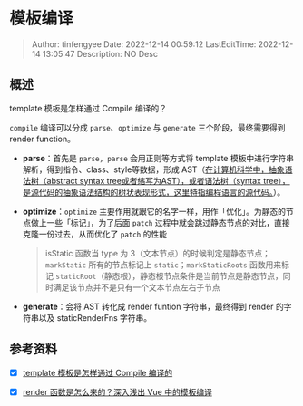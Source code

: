 # 模板编译 <!-- omit in toc -->

> Author: tinfengyee
> Date: 2022-12-14 00:59:12
> LastEditTime: 2022-12-14 13:05:47
> Description: NO Desc

## 概述

template 模板是怎样通过 Compile 编译的？

`compile` 编译可以分成 `parse`、`optimize` 与 `generate` 三个阶段，最终需要得到 render function。

- **parse**：首先是 `parse`，`parse` 会用正则等方式将 template 模板中进行字符串解析，得到指令、class、style等数据，形成 AST（[在计算机科学中，抽象语法树（abstract syntax tree或者缩写为AST），或者语法树（syntax tree），是源代码的抽象语法结构的树状表现形式，这里特指编程语言的源代码。](https://zh.wikipedia.org/wiki/抽象語法樹)）。

- **optimize**：`optimize` 主要作用就跟它的名字一样，用作「优化」。为静态的节点做上一些「标记」，为了后面 `patch` 过程中就会跳过静态节点的对比，直接克隆一份过去，从而优化了 `patch` 的性能

  > isStatic 函数当 type 为 3（文本节点）的时候判定是静态节点；`markStatic` 所有的节点标记上 `static`；`markStaticRoots` 函数用来标记 `staticRoot`（静态根），静态根节点条件是当前节点是静态节点，同时满足该节点并不是只有一个文本节点左右子节点

- **generate**：会将 AST 转化成 render funtion 字符串，最终得到 render 的字符串以及 staticRenderFns 字符串。


## 参考资料

- [x] [template 模板是怎样通过 Compile 编译的](https://www.kancloud.cn/sllyli/vuejs/1244021)

- [x] [render 函数是怎么来的？深入浅出 Vue 中的模板编译](https://juejin.cn/post/7011294489335562247)
